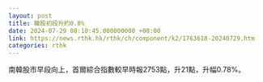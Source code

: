 ```yaml
---
layout: post
title: 韓股初段升約0.8%
date: 2024-07-29 08:10:45.000000000 +08:00
link: https://news.rthk.hk/rthk/ch/component/k2/1763618-20240729.htm
categories: rthk
---
```


南韓股市早段向上，首爾綜合指數較早時報2753點，升21點，升幅0.78%。
